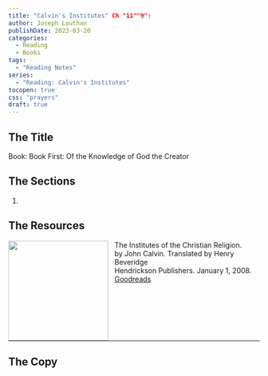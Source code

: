 ```yaml
---
title: "Calvin's Institutes" Ch "11""9":
author: Joseph Louthan
publishDate: 2023-03-20
categories:
  - Reading
  - Books
tags:
  - "Reading Notes"
series:
  - "Reading: Calvin's Institutes"
tocopen: true
css: "prayers"
draft: true
---
```


## The Title

Book: Book First: Of the Knowledge of God the Creator

## The Sections

1.

## The Resources

<p style="clear:both;">

<img src="https://theologic.us/images/resources/book-calvin-beveridge-institutes.jpg" align="left" width="200" style="padding-right: 10px" />The Institutes of the Christian Religion.  
by John Calvin.  Translated by Henry Beveridge  
Hendrickson Publishers. January 1, 2008.  
[Goodreads](https://www.goodreads.com/book/show/1155340.Institutes_of_the_Christian_Religion)

<p style="clear:both;">

---

## The Copy

